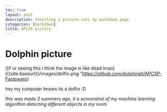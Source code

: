```yaml
---
toc: true
layout: post
description: Inserting a picture into my markdown page.
categories: [markdown]
title: APCSP picture
---
```

# Dolphin picture

![if ur seeing this i think the image is like dead lmao]({{site.baseurl}}/images/dolfin.png "https://github.com/dolphinalt/APCSP-Fastpages)

hey my computer knows its a dolfin :D

*this was made 2 summers ago, it a screenshot of my machine learning algorithm detecting different objects in my room*